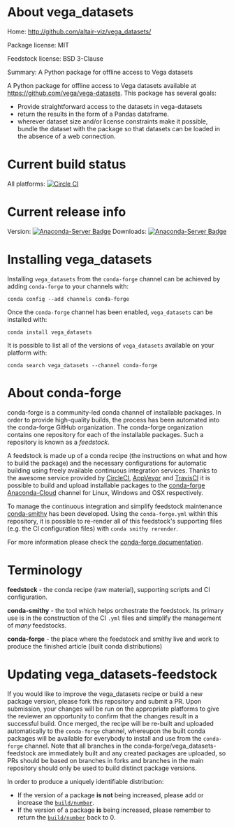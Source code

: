 About vega_datasets
===================

Home: http://github.com/altair-viz/vega_datasets/

Package license: MIT

Feedstock license: BSD 3-Clause

Summary: A Python package for offline access to Vega datasets

A Python package for offline access to Vega datasets available at
https://github.com/vega/vega-datasets.
This package has several goals:
- Provide straightforward access to the datasets in vega-datasets
- return the results in the form of a Pandas dataframe.
- wherever dataset size and/or license constraints make it possible,
  bundle the dataset with the package so that datasets can be loaded in
  the absence of a web connection.


Current build status
====================

All platforms: [![Circle CI](https://circleci.com/gh/conda-forge/vega_datasets-feedstock.svg?style=shield)](https://circleci.com/gh/conda-forge/vega_datasets-feedstock)

Current release info
====================
Version: [![Anaconda-Server Badge](https://anaconda.org/conda-forge/vega_datasets/badges/version.svg)](https://anaconda.org/conda-forge/vega_datasets)
Downloads: [![Anaconda-Server Badge](https://anaconda.org/conda-forge/vega_datasets/badges/downloads.svg)](https://anaconda.org/conda-forge/vega_datasets)

Installing vega_datasets
========================

Installing `vega_datasets` from the `conda-forge` channel can be achieved by adding `conda-forge` to your channels with:

```
conda config --add channels conda-forge
```

Once the `conda-forge` channel has been enabled, `vega_datasets` can be installed with:

```
conda install vega_datasets
```

It is possible to list all of the versions of `vega_datasets` available on your platform with:

```
conda search vega_datasets --channel conda-forge
```


About conda-forge
=================

conda-forge is a community-led conda channel of installable packages.
In order to provide high-quality builds, the process has been automated into the
conda-forge GitHub organization. The conda-forge organization contains one repository
for each of the installable packages. Such a repository is known as a *feedstock*.

A feedstock is made up of a conda recipe (the instructions on what and how to build
the package) and the necessary configurations for automatic building using freely
available continuous integration services. Thanks to the awesome service provided by
[CircleCI](https://circleci.com/), [AppVeyor](http://www.appveyor.com/)
and [TravisCI](https://travis-ci.org/) it is possible to build and upload installable
packages to the [conda-forge](https://anaconda.org/conda-forge)
[Anaconda-Cloud](http://docs.anaconda.org/) channel for Linux, Windows and OSX respectively.

To manage the continuous integration and simplify feedstock maintenance
[conda-smithy](http://github.com/conda-forge/conda-smithy) has been developed.
Using the ``conda-forge.yml`` within this repository, it is possible to re-render all of
this feedstock's supporting files (e.g. the CI configuration files) with ``conda smithy rerender``.

For more information please check the [conda-forge documentation](https://conda-forge.org/docs/).

Terminology
===========

**feedstock** - the conda recipe (raw material), supporting scripts and CI configuration.

**conda-smithy** - the tool which helps orchestrate the feedstock.
                   Its primary use is in the construction of the CI ``.yml`` files
                   and simplify the management of *many* feedstocks.

**conda-forge** - the place where the feedstock and smithy live and work to
                  produce the finished article (built conda distributions)


Updating vega_datasets-feedstock
================================

If you would like to improve the vega_datasets recipe or build a new
package version, please fork this repository and submit a PR. Upon submission,
your changes will be run on the appropriate platforms to give the reviewer an
opportunity to confirm that the changes result in a successful build. Once
merged, the recipe will be re-built and uploaded automatically to the
`conda-forge` channel, whereupon the built conda packages will be available for
everybody to install and use from the `conda-forge` channel.
Note that all branches in the conda-forge/vega_datasets-feedstock are
immediately built and any created packages are uploaded, so PRs should be based
on branches in forks and branches in the main repository should only be used to
build distinct package versions.

In order to produce a uniquely identifiable distribution:
 * If the version of a package **is not** being increased, please add or increase
   the [``build/number``](http://conda.pydata.org/docs/building/meta-yaml.html#build-number-and-string).
 * If the version of a package **is** being increased, please remember to return
   the [``build/number``](http://conda.pydata.org/docs/building/meta-yaml.html#build-number-and-string)
   back to 0.